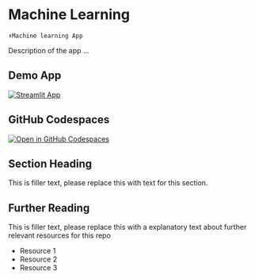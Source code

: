 # Machine Learning 
```
⬆Machine learning App

```

Description of the app ...

## Demo App

[![Streamlit App](https://static.streamlit.io/badges/streamlit_badge_black_white.svg)](https://da-machinelearning.streamlit.app/)

## GitHub Codespaces

[![Open in GitHub Codespaces](https://github.com/codespaces/badge.svg)](https://codespaces.new/streamlit/app-starter-kit?quickstart=1)

## Section Heading

This is filler text, please replace this with text for this section.

## Further Reading

This is filler text, please replace this with a explanatory text about further relevant resources for this repo
- Resource 1
- Resource 2
- Resource 3
